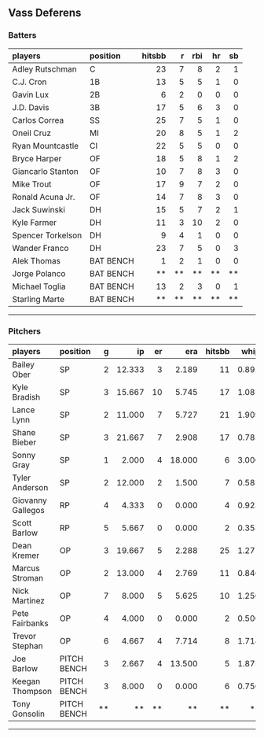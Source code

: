 ## Vass Deferens

### Batters

 
|players           |position  | hitsbb|  r| rbi| hr| sb| 
|:-----------------|:---------|------:|--:|---:|--:|--:| 
|Adley Rutschman   |C         |     23|  7|   8|  2|  1| 
|C.J. Cron         |1B        |     13|  5|   5|  1|  0| 
|Gavin Lux         |2B        |      6|  2|   0|  0|  0| 
|J.D. Davis        |3B        |     17|  5|   6|  3|  0| 
|Carlos Correa     |SS        |     25|  7|   5|  1|  0| 
|Oneil Cruz        |MI        |     20|  8|   5|  1|  2| 
|Ryan Mountcastle  |CI        |     22|  5|   5|  0|  0| 
|Bryce Harper      |OF        |     18|  5|   8|  1|  2| 
|Giancarlo Stanton |OF        |     10|  7|   8|  3|  0| 
|Mike Trout        |OF        |     17|  9|   7|  2|  0| 
|Ronald Acuna Jr.  |OF        |     14|  7|   8|  3|  0| 
|Jack Suwinski     |DH        |     15|  5|   7|  2|  1| 
|Kyle Farmer       |DH        |     11|  3|  10|  2|  0| 
|Spencer Torkelson |DH        |      9|  4|   1|  0|  0| 
|Wander Franco     |DH        |     23|  7|   5|  0|  3| 
|Alek Thomas       |BAT BENCH |      1|  2|   1|  0|  0| 
|Jorge Polanco     |BAT BENCH |     **| **|  **| **| **| 
|Michael Toglia    |BAT BENCH |     13|  2|   3|  0|  1| 
|Starling Marte    |BAT BENCH |     **| **|  **| **| **| 


* * *

### Pitchers

 
|players           |position    |  g|     ip| er|    era| hitsbb|  whip| so|  w| sv| 
|:-----------------|:-----------|--:|------:|--:|------:|------:|-----:|--:|--:|--:| 
|Bailey Ober       |SP          |  2| 12.333|  3|  2.189|     11| 0.892| 13|  1|  0| 
|Kyle Bradish      |SP          |  3| 15.667| 10|  5.745|     17| 1.085| 16|  1|  0| 
|Lance Lynn        |SP          |  2| 11.000|  7|  5.727|     21| 1.909|  6|  0|  0| 
|Shane Bieber      |SP          |  3| 21.667|  7|  2.908|     17| 0.785| 17|  2|  0| 
|Sonny Gray        |SP          |  1|  2.000|  4| 18.000|      6| 3.000|  1|  0|  0| 
|Tyler Anderson    |SP          |  2| 12.000|  2|  1.500|      7| 0.583|  9|  0|  0| 
|Giovanny Gallegos |RP          |  4|  4.333|  0|  0.000|      4| 0.923|  8|  0|  1| 
|Scott Barlow      |RP          |  5|  5.667|  0|  0.000|      2| 0.353|  7|  0|  3| 
|Dean Kremer       |OP          |  3| 19.667|  5|  2.288|     25| 1.271| 11|  1|  0| 
|Marcus Stroman    |OP          |  2| 13.000|  4|  2.769|     11| 0.846| 13|  1|  0| 
|Nick Martinez     |OP          |  7|  8.000|  5|  5.625|     10| 1.250|  6|  0|  0| 
|Pete Fairbanks    |OP          |  4|  4.000|  0|  0.000|      2| 0.500|  8|  0|  1| 
|Trevor Stephan    |OP          |  6|  4.667|  4|  7.714|      8| 1.714|  7|  0|  1| 
|Joe Barlow        |PITCH BENCH |  3|  2.667|  4| 13.500|      5| 1.875|  3|  0|  0| 
|Keegan Thompson   |PITCH BENCH |  3|  8.000|  0|  0.000|      6| 0.750| 12|  1|  1| 
|Tony Gonsolin     |PITCH BENCH | **|     **| **|     **|     **|    **| **| **| **| 


* * *


